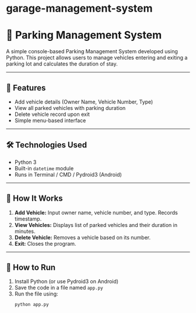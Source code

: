# garage-management-system
# 🚗 Parking Management System

A simple console-based Parking Management System developed using Python. This project allows users to manage vehicles entering and exiting a parking lot and calculates the duration of stay.

---

## 📌 Features

- Add vehicle details (Owner Name, Vehicle Number, Type)
- View all parked vehicles with parking duration
- Delete vehicle record upon exit
- Simple menu-based interface

---

## 🛠️ Technologies Used

- Python 3
- Built-in `datetime` module
- Runs in Terminal / CMD / Pydroid3 (Android)

---

## 🧠 How It Works

1. **Add Vehicle:** Input owner name, vehicle number, and type. Records timestamp.
2. **View Vehicles:** Displays list of parked vehicles and their duration in minutes.
3. **Delete Vehicle:** Removes a vehicle based on its number.
4. **Exit:** Closes the program.

---

## 🚀 How to Run

1. Install Python (or use Pydroid3 on Android)
2. Save the code in a file named `app.py`
3. Run the file using:
   ```bash
   python app.py
